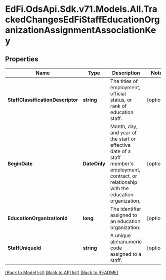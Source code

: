 # EdFi.OdsApi.Sdk.v71.Models.All.TrackedChangesEdFiStaffEducationOrganizationAssignmentAssociationKey

## Properties

Name | Type | Description | Notes
------------ | ------------- | ------------- | -------------
**StaffClassificationDescriptor** | **string** | The titles of employment, official status, or rank of education staff. | [optional] 
**BeginDate** | **DateOnly** | Month, day, and year of the start or effective date of a staff member&#39;s employment, contract, or relationship with the education organization. | [optional] 
**EducationOrganizationId** | **long** | The identifier assigned to an education organization. | [optional] 
**StaffUniqueId** | **string** | A unique alphanumeric code assigned to a staff. | [optional] 

[[Back to Model list]](../../README.md#documentation-for-models) [[Back to API list]](../../README.md#documentation-for-api-endpoints) [[Back to README]](../../README.md)

